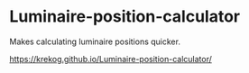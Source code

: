 # Luminaire-position-calculator
Makes calculating luminaire positions quicker.

https://krekog.github.io/Luminaire-position-calculator/
